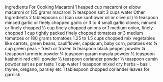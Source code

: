 Ingredients
For Cooking Macaroni
1 heaped cup macaroni or elbow macaroni or 125 grams macaroni
½ teaspoon salt
3 cups water
Other Ingredients
2 tablespoons oil (can use sunflower oil or olive oil)
½ teaspoon minced garlic or finely chopped garlic or 3 to 4 small garlic cloves, minced or finely chopped
⅓ cup finely chopped onions or 1 medium onion, finely chopped
1 cup tightly packed finely chopped tomatoes or 3 medium tomatoes or 180 grams tomatoes
1.25 to 1.5 cups chopped mix vegetables like carrots, green beans, cauliflower, capsicum, baby corn, potatoes etc
¼ cup green peas – fresh or frozen
¼ teaspoon black pepper powder
¼ teaspoon turmeric powder
¼ teaspoon garam masala powder
½ teaspoon kashmiri red chilli powder
½ teaspoon coriander powder
½ teaspoon cumin powder
salt as per taste
1 cup water
1 teaspoon mixed dry herbs – basil, thyme, oregano, parsley etc
1 tablespoon chopped coriander leaves for garnish
